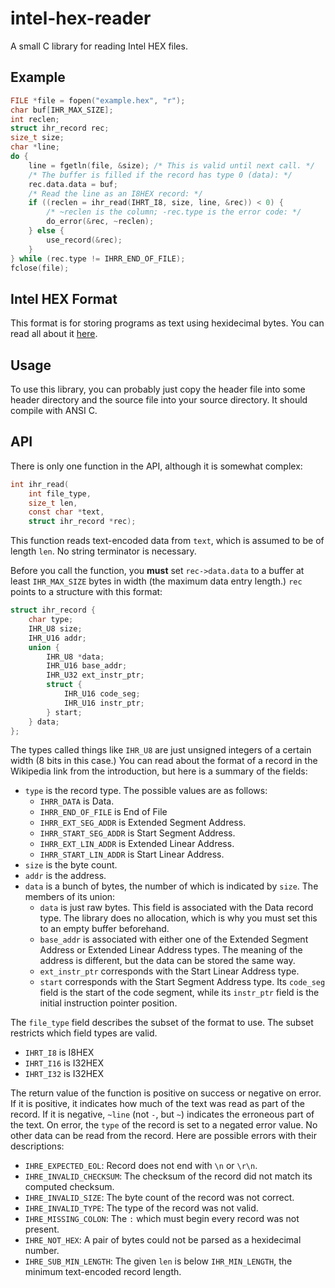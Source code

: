 # intel-hex-reader
A small C library for reading Intel HEX files.

## Example
```c
FILE *file = fopen("example.hex", "r");
char buf[IHR_MAX_SIZE];
int reclen;
struct ihr_record rec;
size_t size;
char *line;
do {
	line = fgetln(file, &size); /* This is valid until next call. */
	/* The buffer is filled if the record has type 0 (data): */
	rec.data.data = buf;
	/* Read the line as an I8HEX record: */
	if ((reclen = ihr_read(IHRT_I8, size, line, &rec)) < 0) {
		/* ~reclen is the column; -rec.type is the error code: */
		do_error(&rec, ~reclen);
	} else {
		use_record(&rec);
	}
} while (rec.type != IHRR_END_OF_FILE);
fclose(file);
```

## Intel HEX Format
This format is for storing programs as text using hexidecimal bytes. You can
read all about it [here](https://en.wikipedia.org/wiki/Intel_HEX).

## Usage
To use this library, you can probably just copy the header file into some header
directory and the source file into your source directory. It should compile with
ANSI C.

## API
There is only one function in the API, although it is somewhat complex:
```c
int ihr_read(
	int file_type,
	size_t len,
	const char *text,
	struct ihr_record *rec);
```
This function reads text-encoded data from `text`, which is assumed to be of
length `len`. No string terminator is necessary.

Before you call the function, you **must** set `rec->data.data` to a buffer at
least `IHR_MAX_SIZE` bytes in width (the maximum data entry length.) `rec`
points to a structure with this format:
```c
struct ihr_record {
	char type;
	IHR_U8 size;
	IHR_U16 addr;
	union {
		IHR_U8 *data;
		IHR_U16 base_addr;
		IHR_U32 ext_instr_ptr;
		struct {
			IHR_U16 code_seg;
			IHR_U16 instr_ptr;
		} start;
	} data;
};
```
The types called things like `IHR_U8` are just unsigned integers of a certain
width (8 bits in this case.) You can read about the format of a record in the
Wikipedia link from the introduction, but here is a summary of the fields:
 * `type` is the record type. The possible values are as follows:
   * `IHRR_DATA` is Data.
   * `IHRR_END_OF_FILE` is End of File
   * `IHRR_EXT_SEG_ADDR` is Extended Segment Address.
   * `IHRR_START_SEG_ADDR` is Start Segment Address.
   * `IHRR_EXT_LIN_ADDR` is Extended Linear Address.
   * `IHRR_START_LIN_ADDR` is Start Linear Address.
 * `size` is the byte count.
 * `addr` is the address.
 * `data` is a bunch of bytes, the number of which is indicated by `size`. The
   members of its union:
   * `data` is just raw bytes. This field is associated with the Data record
     type. The library does no allocation, which is why you must set this to an
     empty buffer beforehand.
   * `base_addr` is associated with either one of the Extended Segment Address
     or Extended Linear Address types. The meaning of the address is different,
     but the data can be stored the same way.
   * `ext_instr_ptr` corresponds with the Start Linear Address type.
   * `start` corresponds with the Start Segment Address type. Its `code_seg`
      field is the start of the code segment, while its `instr_ptr` field is the
      initial instruction pointer position.

The `file_type` field describes the subset of the format to use. The subset
restricts which field types are valid.
 * `IHRT_I8` is I8HEX
 * `IHRT_I16` is I32HEX
 * `IHRT_I32` is I32HEX

The return value of the function is positive on success or negative on error. If
it is positive, it indicates how much of the text was read as part of the
record. If it is negative, `~line` (not `-`, but `~`) indicates the erroneous
part of the text. On error, the `type` of the record is set to a negated error
value. No other data can be read from the record. Here are possible errors with
their descriptions:
 * `IHRE_EXPECTED_EOL`: Record does not end with `\n` or `\r\n`.
 * `IHRE_INVALID_CHECKSUM`: The checksum of the record did not match its
   computed checksum.
 * `IHRE_INVALID_SIZE`: The byte count of the record was not correct.
 * `IHRE_INVALID_TYPE`: The type of the record was not valid.
 * `IHRE_MISSING_COLON`: The `:` which must begin every record was not present.
 * `IHRE_NOT_HEX`: A pair of bytes could not be parsed as a hexidecimal number.
 * `IHRE_SUB_MIN_LENGTH`: The given `len` is below `IHR_MIN_LENGTH`, the minimum
   text-encoded record length.

